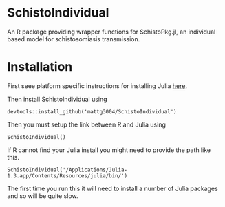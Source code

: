 # SchistoIndividual
An R package providing wrapper functions for SchistoPkg.jl, an individual based model for schistosomiasis transmission.



# Installation

First seee platform specific instructions for installing Julia [here](https://julialang.org/downloads/platform/).

Then install SchistoIndividual using

```
devtools::install_github('mattg3004/SchistoIndividual')
```


Then you must setup the link between R and Julia using

```
SchistoIndividual()
```

If R cannot find your Julia install you might need to provide the path like this.

```
SchistoIndividual('/Applications/Julia-1.3.app/Contents/Resources/julia/bin/')
```

The first time you run this it will need to install a number of Julia packages and so will be quite slow.


